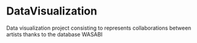 # DataVisualization
 Data visualization project consisting to represents collaborations between artists thanks to the database WASABI
